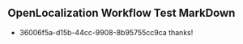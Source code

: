 ## OpenLocalization Workflow Test MarkDown
* 36006f5a-d15b-44cc-9908-8b95755cc9ca 
thanks!<!--HONumber=Mar16_HO2-->
